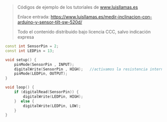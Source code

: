 > Códigos de ejemplo de los tutoriales de www.luisllamas.es
>
> Enlace entrada: https://www.luisllamas.es/medir-inclinacion-con-arduino-y-sensor-tilt-sw-520d/
>
> Todo el contenido distribuido bajo licencia CCC, salvo indicación expresa

```cpp
const int SensorPin = 2;
const int LEDPin = 13;

void setup() {
    pinMode(SensorPin , INPUT);
    digitalWrite(SensorPin , HIGH);	  //activamos la resistencia interna PULL UP
    pinMode(LEDPin, OUTPUT);
}

void loop() {
    if (digitalRead(SensorPin))	{
        digitalWrite(LEDPin, HIGH);
    }  else	{
        digitalWrite(LEDPin, LOW);
    }
}
```